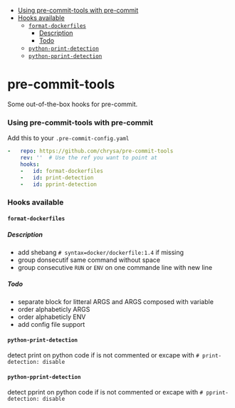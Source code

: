 <!--TOC-->

- [Using pre-commit-tools with pre-commit](#using-pre-commit-tools-with-pre-commit)
- [Hooks available](#hooks-available)
  - [`format-dockerfiles`](#format-dockerfiles)
    - [Description](#description)
    - [Todo](#todo)
  - [`python-print-detection`](#python-print-detection)
  - [`python-pprint-detection`](#python-pprint-detection)

<!--TOC-->

# pre-commit-tools

Some out-of-the-box hooks for pre-commit.

### Using pre-commit-tools with pre-commit

Add this to your `.pre-commit-config.yaml`

```yaml
-   repo: https://github.com/chrysa/pre-commit-tools
    rev: ''  # Use the ref you want to point at
    hooks:
    -   id: format-dockerfiles
    -   id: print-detection
    -   id: pprint-detection
```

### Hooks available

#### `format-dockerfiles`

##### Description

- add shebang `# syntax=docker/dockerfile:1.4` if missing
- group donsecutif same command without space
- group consecutive `RUN` or `ENV` on one commande line with new line

##### Todo

- separate block for litteral ARGS and ARGS composed with variable
- order alphabeticly ARGS
- order alphabeticly ENV
- add config file support

#### `python-print-detection`

detect print on python code if is not commented or excape with `# print-detection: disable`

#### `python-pprint-detection`

detect pprint on python code if is not commented or excape with `# pprint-detection: disable`
